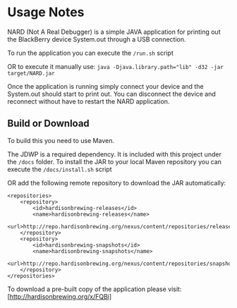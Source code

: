 Usage Notes
=====
NARD (Not A Real Debugger) is a simple JAVA application for printing out the BlackBerry device System.out through a USB connection.

To run the application you can execute the `/run.sh` script

OR to execute it manually use: `java -Djava.library.path="lib" -d32 -jar target/NARD.jar`

Once the application is running simply connect your device and the System.out should start to print out. You can disconnect the device and reconnect without have to restart the NARD application.

Build or Download
-----------------
To build this you need to use Maven.

The JDWP is a required dependency. It is included with this project under the `/docs` folder.
To install the JAR to your local Maven repository you can execute the `/docs/install.sh` script

OR add the following remote repository to download the JAR automatically:

	<repositories>
		<repository>
			<id>hardisonbrewing-releases</id>
			<name>hardisonbrewing-releases</name>
			<url>http://repo.hardisonbrewing.org/nexus/content/repositories/releases/</url>
		</repository>
		<repository>
			<id>hardisonbrewing-snapshots</id>
			<name>hardisonbrewing-snapshots</name>
			<url>http://repo.hardisonbrewing.org/nexus/content/repositories/snapshots/</url>
		</repository>
	</repositories>

To download a pre-built copy of the application please visit: [http://hardisonbrewing.org/x/FQBi]